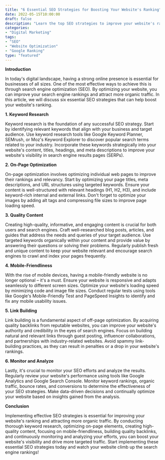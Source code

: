 ```yaml
---
title: "6 Essential SEO Strategies for Boosting Your Website's Ranking"
date: 2022-05-15T10:00:00
draft: false
description: "Learn the top SEO strategies to improve your website's ranking and attract more organic traffic."
categories:
- "Digital Marketing"
tags:
- "SEO"
- "Website Optimization"
- "Google Ranking"
type: "featured"
---
```


**Introduction**

In today's digital landscape, having a strong online presence is essential for businesses of all sizes. One of the most effective ways to achieve this is through search engine optimization (SEO). By optimizing your website, you can improve your search engine rankings and attract more organic traffic. In this article, we will discuss six essential SEO strategies that can help boost your website's ranking.

**1. Keyword Research**

Keyword research is the foundation of any successful SEO strategy. Start by identifying relevant keywords that align with your business and target audience. Use keyword research tools like Google Keyword Planner, SEMrush, or Moz's Keyword Explorer to discover popular search terms related to your industry. Incorporate these keywords strategically into your website's content, titles, headings, and meta descriptions to improve your website's visibility in search engine results pages (SERPs).

**2. On-Page Optimization**

On-page optimization involves optimizing individual web pages to improve their rankings and relevancy. Start by optimizing your page titles, meta descriptions, and URL structures using targeted keywords. Ensure your content is well-structured with relevant headings (H1, H2, H3), and include keyword-rich internal and external links. Don't forget to optimize your images by adding alt tags and compressing file sizes to improve page loading speed.

**3. Quality Content**

Creating high-quality, informative, and engaging content is crucial for both users and search engines. Craft well-researched blog posts, articles, and guides that address the needs and queries of your target audience. Use targeted keywords organically within your content and provide value by answering their questions or solving their problems. Regularly publish fresh and unique content to keep your website relevant and encourage search engines to crawl and index your pages frequently.

**4. Mobile-Friendliness**

With the rise of mobile devices, having a mobile-friendly website is no longer optional – it's a must. Ensure your website is responsive and adapts seamlessly to different screen sizes. Optimize your website's loading speed by minimizing code and image file sizes. Conduct regular tests using tools like Google's Mobile-Friendly Test and PageSpeed Insights to identify and fix any mobile usability issues.

**5. Link Building**

Link building is a fundamental aspect of off-page optimization. By acquiring quality backlinks from reputable websites, you can improve your website's authority and credibility in the eyes of search engines. Focus on building natural and relevant links through guest posting, influencer collaborations, and partnerships with industry-related websites. Avoid spammy link-building practices, as they can result in penalties or a drop in your website's rankings.

**6. Monitor and Analyze**

Lastly, it's crucial to monitor your SEO efforts and analyze the results. Regularly review your website's performance using tools like Google Analytics and Google Search Console. Monitor keyword rankings, organic traffic, bounce rates, and conversions to determine the effectiveness of your SEO strategies. Make data-driven decisions and continually optimize your website based on insights gained from the analysis.

**Conclusion**

Implementing effective SEO strategies is essential for improving your website's ranking and attracting more organic traffic. By conducting thorough keyword research, optimizing on-page elements, creating high-quality content, focusing on mobile-friendliness, building quality backlinks, and continuously monitoring and analyzing your efforts, you can boost your website's visibility and drive more targeted traffic. Start implementing these essential SEO strategies today and watch your website climb up the search engine rankings!
